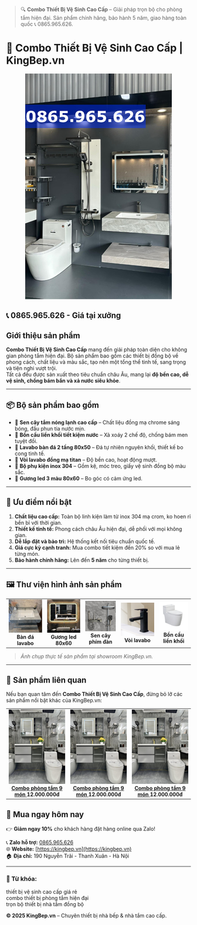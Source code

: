 > 🔍 **Combo Thiết Bị Vệ Sinh Cao Cấp** – Giải pháp trọn bộ cho phòng tắm hiện đại. Sản phẩm chính hãng, bảo hành 5 năm, giao hàng toàn quốc 📞 0865.965.626.

# 🛁 Combo Thiết Bị Vệ Sinh Cao Cấp | KingBep.vn

<p align="center">
  <img src="./images/cb7-phone.jpg" alt="Combo Thiết Bị Vệ Sinh Cao Cấp KingBep.vn" width="400">
</p>


<meta name="description" content="Combo thiết bị vệ sinh cao cấp KingBep.vn - trọn bộ sen cây, bồn cầu, lavabo, vòi nước đồng bộ, sang trọng, bảo hành 5 năm, giá tại xưởng.">

## 📞 0865.965.626 - Giá tại xưởng


## Giới thiệu sản phẩm

**Combo Thiết Bị Vệ Sinh Cao Cấp** mang đến giải pháp toàn diện cho không gian phòng tắm hiện đại. Bộ sản phẩm bao gồm các thiết bị đồng bộ về phong cách, chất liệu và màu sắc, tạo nên một tổng thể tinh tế, sang trọng và tiện nghi vượt trội.  
Tất cả đều được sản xuất theo tiêu chuẩn châu Âu, mang lại **độ bền cao, dễ vệ sinh, chống bám bẩn và xả nước siêu khỏe**.

---

## 📦 Bộ sản phẩm bao gồm

- 🚿 **Sen cây tắm nóng lạnh cao cấp** – Chất liệu đồng mạ chrome sáng bóng, đầu phun tia nước mịn.  
- 🚽 **Bồn cầu liền khối tiết kiệm nước** – Xả xoáy 2 chế độ, chống bám men tuyệt đối.  
- 🚰 **Lavabo bàn đá 2 tầng 80x50** – Đá tự nhiên nguyên khối, thiết kế bo cong tinh tế.  
- 🧴 **Vòi lavabo đồng mạ titan** – Độ bền cao, hoạt động mượt.  
- 🧻 **Bộ phụ kiện inox 304** – Gồm kệ, móc treo, giấy vệ sinh đồng bộ màu sắc.  
- 🧻 **Gương led 3 màu 80x60** – Bo góc có cảm ứng led.  

---

## 🌟 Ưu điểm nổi bật

1. **Chất liệu cao cấp:** Toàn bộ linh kiện làm từ inox 304 mạ crom, ko hoen rỉ bền bỉ với thời gian.  
2. **Thiết kế tinh tế:** Phong cách châu Âu hiện đại, dễ phối với mọi không gian.  
3. **Dễ lắp đặt và bảo trì:** Hệ thống kết nối tiêu chuẩn quốc tế.  
4. **Giá cực kỳ cạnh tranh:** Mua combo tiết kiệm đến 20% so với mua lẻ từng món.  
5. **Bảo hành chính hãng:** Lên đến **5 năm** cho từng thiết bị.

---

## 🖼 Thư viện hình ảnh sản phẩm

<div align="center">

<table>
  <tr>
    <td align="center">
        <img alt="ban-da-lavabo" src="./images/web-banda.jpg" width="200"><br>
        <b>Bàn đá lavabo</b>
    </td>
    <td align="center">
        <img alt="guongled" src="./images/web-guongled.jpg" width="200"><br>
        <b>Gương led 80x60</b>
    </td>
    <td align="center">
        <img alt="sen-cay" src="./images/web-sencaytam1.jpg" width="200"><br>
        <b>Sen cây phím đàn</b>
    </td>
    <td align="center">
        <img alt="voi-lavabo" src="./images/web-voilavabo.jpg" width="200"><br>
        <b>Vòi lavabo</b>
    </td>
    <td align="center">
        <img alt="bon-cau" src="./images/web-xibet.jpg" width="200"><br>
        <b>Bồn cầu liền khối</b>
    </td>
  </tr>
</table>

</div>

> *Ảnh chụp thực tế sản phẩm tại showroom KingBep.vn.*

---
## 🔗 Sản phẩm liên quan

Nếu bạn quan tâm đến **Combo Thiết Bị Vệ Sinh Cao Cấp**, đừng bỏ lỡ các sản phẩm nổi bật khác của KingBep.vn:

<div align="center">

<table>
  <tr>
    <td align="center">
      <a href="https://github.com/tongkhothietbivesinh/combophongtam-9mon">
        <img alt="Combo phòng tắm 9 món" src="./images/16.jpg" width="200"><br>
        <b>Combo phòng tắm 9 món</b>
      </a>
      <b>12.000.000đ</b>
    </td>
    <td align="center">
      <a href="https://github.com/tongkhothietbivesinh/combophongtam-9mon">
        <img alt="Combo phòng tắm 9 món" src="./images/16.jpg" width="200"><br>
        <b>Combo phòng tắm 9 món</b>
      </a>
      <b>12.000.000đ</b>
    </td>
    <td align="center">
      <a href="https://github.com/tongkhothietbivesinh/combophongtam-9mon">
        <img alt="Combo phòng tắm 9 món" src="./images/16.jpg" width="200"><br>
        <b>Combo phòng tắm 9 món</b>
      </a>
      <b>12.000.000đ</b>
    </td>
  </tr>
</table>

</div>



## 🛒 Mua ngay hôm nay

👉 **Giảm ngay 10%** cho khách hàng đặt hàng online qua Zalo!  

📞 **Zalo hỗ trợ:** [0865.965.626](https://zalo.me/0865965626)  
🌐 **Website:** [https://kingbep.vn](https://kingbep.vn)  
🏠 **Địa chỉ:** 190 Nguyễn Trãi - Thanh Xuân - Hà Nội  

---
### 🔖 Từ khóa:
thiết bị vệ sinh cao cấp giá rẻ  
combo thiết bị phòng tắm hiện đại  
trọn bộ thiết bị nhà tắm đồng bộ  


**© 2025 KingBep.vn** – Chuyên thiết bị nhà bếp & nhà tắm cao cấp.


<!-- Structured Data for SEO -->
<script type="application/ld+json">
{
  "@context": "https://schema.org/",
  "@type": "Product",
  "name": "Combo Thiết Bị Vệ Sinh Cao Cấp",
  "image": [
    "https://raw.githubusercontent.com/tongkhothietbivesinh/combothietbivesinh/main/images/cb7-phone.jpg",
    "https://raw.githubusercontent.com/tongkhothietbivesinh/combothietbivesinh/main/images/10.jpg",
    "https://raw.githubusercontent.com/tongkhothietbivesinh/combothietbivesinh/main/images/11.jpg",
    "https://raw.githubusercontent.com/tongkhothietbivesinh/combothietbivesinh/main/images/15.jpg",
    "https://raw.githubusercontent.com/tongkhothietbivesinh/combothietbivesinh/main/images/16.jpg"
  ],
  "description": "Combo Thiết Bị Vệ Sinh Cao Cấp KingBep.vn mang đến giải pháp toàn diện cho phòng tắm hiện đại. Bộ sản phẩm gồm sen cây tắm, bồn cầu liền khối, lavabo bàn đá, vòi lavabo và phụ kiện inox 304 đồng bộ. Thiết kế sang trọng, chống bám bẩn, bảo hành 5 năm.",
  "brand": {
    "@type": "Brand",
    "name": "KingBep.vn"
  },
  "sku": "CBTVS-KB56",
  "aggregateRating": {
    "@type": "AggregateRating",
    "ratingValue": "4.8",
    "reviewCount": "126"
  },
  "review": {
    "@type": "Review",
    "author": {
      "@type": "Person",
      "name": "Nguyễn Minh"
    },
    "reviewBody": "Combo thiết bị vệ sinh rất đẹp, chất lượng tốt và giá hợp lý!",
    "reviewRating": {
      "@type": "Rating",
      "ratingValue": "5"
    }
  },
  "offers": {
    "@type": "Offer",
    "url": "https://github.com/tongkhothietbivesinh/combothietbivesinh",
    "priceCurrency": "VND",
    "price": "12000000",
    "priceValidUntil": "2026-12-31",
    "availability": "https://schema.org/InStock",
    "seller": {
      "@type": "Organization",
      "name": "KingBep.vn",
      "url": "https://kingbep.vn",
      "telephone": "+84865965626"
    }
  }
}
</script>